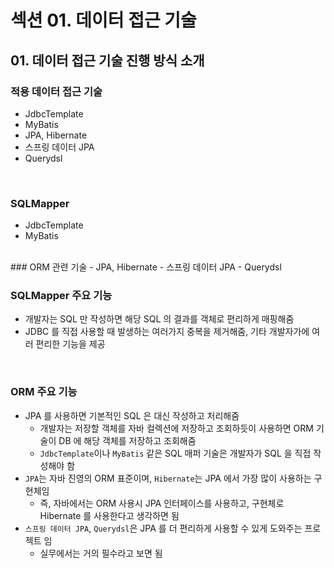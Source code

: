 # 섹션 01. 데이터 접근 기술
## 01. 데이터 접근 기술 진행 방식 소개
### 적용 데이터 접근 기술
- JdbcTemplate
- MyBatis
- JPA, Hibernate
- 스프링 데이터 JPA
- Querydsl  
<br/>

### SQLMapper
- JdbcTemplate
- MyBatis  
<br/>
### ORM 관련 기술
- JPA, Hibernate
- 스프링 데이터 JPA
- Querydsl  
<br/>

### SQLMapper 주요 기능
- 개발자는 SQL 만 작성하면 해당 SQL 의 결과를 객체로 편리하게 매핑해줌
- JDBC 를 직접 사용할 때 발생하는 여러가지 중복을 제거해줌, 기타 개발자가에 여러 편리한 기능을 제공  
<br/>

### ORM 주요 기능
- JPA 를 사용하면 기본적인 SQL 은 대신 작성하고 처리해줌
  - 개발자는 저장할 객체를 자바 컬렉션에 저장하고 조회하듯이 사용하면 ORM 기술이 DB 에 해당 객체를 저장하고 조회해줌
  - `JdbcTemplate`이나 `MyBatis` 같은 SQL 매퍼 기술은 개발자가 SQL 을 직접 작성해야 함
- `JPA`는 자바 진영의 ORM 표준이며, `Hibernate`는 JPA 에서 가장 많이 사용하는 구현체임
  - 즉, 자바에서는 ORM 사용시 JPA 인터페이스를 사용하고, 구현체로 Hibernate 를 사용한다고 생각하면 됨
- `스프링 데이터 JPA`, `Querydsl`은 JPA 를 더 편리하게 사용할 수 있게 도와주는 프로젝트 임
  - 실무에서는 거의 필수라고 보면 됨